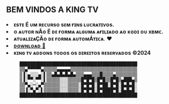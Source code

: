 ## BEM VINDOS A KING TV
<li><b>ᴇsᴛᴇ É ᴜᴍ ʀᴇᴄᴜʀsᴏ sᴇᴍ ғɪɴs ʟᴜᴄʀᴀᴛɪᴠᴏs.</b></li>
<li><b>ᴏ ᴀᴜᴛᴏʀ ɴÃᴏ É ᴅᴇ ғᴏʀᴍᴀ ᴀʟɢᴜᴍᴀ ᴀғɪʟɪᴀᴅᴏ ᴀᴏ ᴋᴏᴅɪ ᴏᴜ xʙᴍᴄ.</b></li>                                                      
<li><strong>ᴀᴛᴜᴀʟɪᴢᴀÇÃᴏ ᴅᴇ ғᴏʀᴍᴀ ᴀᴜᴛᴏᴍÁᴛɪᴄᴀ</strong>. ❤️</li>
<li> <a href="plugin.video.kingtv.zip"><b>ᴅᴏᴡɴʟᴏᴀᴅ</b> 📂</a></li> 
<li><b>ᴋɪɴɢ ᴛᴠ ᴀᴅᴅᴏɴs ᴛᴏᴅᴏs ᴏs ᴅɪʀᴇɪᴛᴏs ʀᴇsᴇʀᴠᴀᴅᴏs</b> <strong>©2024</strong></li>                                                                                


         ████████████████████████████████████████████
         ▒▒▄▀▀▀▀▀▄▒▒▒▒▒▄▄▄▄▄▒▒▒▒▒▒▒▒▒▒▒▒▒▒▒▒▒▒▒▒▒▒▒▒▒
         ▒▐░▄░░░▄░▌▒▒▄█▄█▄█▄█▄▒▒▒▄▄▄▒▒▒█▒▒▒▒▄▒▒▒▒▒▒▒▒
         ▒▐░▀▀░▀▀░▌▒▒▒▒▒░░░▒▒▒▒▒█▀█▀█▒█▀█▒▒█▀█▒▄███▄▒
         ▒▒▀▄░═░▄▀▒▒▒▒▒▒░░░▒▒▒▒░█▀█▀█░█▀██░█▀█░█▄█▄█░
         ▒▒▐░▀▄▀░▌▒▒▒▒▒▒░░░▒▒▒▒░█▀█▀█░█▀████▀█░█▄█▄█░
         ████████████████████████████████████████████